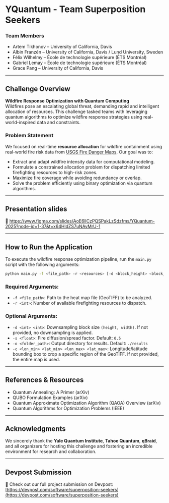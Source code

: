 # YQuantum - Team Superposition Seekers

### Team Members
- Artem Tikhonov – University of California, Davis  
- Albin Franzén – University of California, Davis / Lund University, Sweden  
- Félix Wilhelmy – École de technologie supérieure (ÉTS Montréal)  
- Gabriel Lemay – École de technologie supérieure (ÉTS Montréal)  
- Grace Pang – University of California, Davis  

---

## Challenge Overview

**Wildfire Response Optimization with Quantum Computing**  
Wildfires pose an escalating global threat, demanding rapid and intelligent allocation of resources. This challenge tasked teams with leveraging quantum algorithms to optimize wildfire response strategies using real-world-inspired data and constraints.

### Problem Statement

We focused on real-time **resource allocation** for wildfire containment using real-world fire risk data from [USGS Fire Danger Maps](https://firedanger.cr.usgs.gov/apps/staticmaps). Our goal was to:

- Extract and adapt wildfire intensity data for computational modeling.
- Formulate a constrained allocation problem for dispatching limited firefighting resources to high-risk zones.
- Maximize fire coverage while avoiding redundancy or overlap.
- Solve the problem efficiently using binary optimization via quantum algorithms.

---

## Presentation slides

🔗 https://www.figma.com/slides/AoE6llCzPQSPakLzSdzfms/YQuantum-2025?node-id=1-37&t=x64HldZS7uNAvMrU-1

---

## How to Run the Application

To execute the wildfire response optimization pipeline, run the `main.py` script with the following arguments:

```bash
python main.py -f <file_path> -r <resources> [-d <block_height> <block_width>] [-s <spread_factor>] [-o <output_folder>] [-c <lon_min> <lat_min> <lon_max> <lat_max>]
```

### Required Arguments:
- `-f <file_path>`: Path to the heat map file (GeoTIFF) to be analyzed.  
- `-r <int>`: Number of available firefighting resources to dispatch.

### Optional Arguments:
- `-d <int> <int>`: Downsampling block size `(height, width)`. If not provided, no downsampling is applied.  
- `-s <float>`: Fire diffusion/spread factor. Default: `0.5`  
- `-o <folder_path>`: Output directory for results. Default: `./results`  
- `-c <lon_min> <lat_min> <lon_max> <lat_max>`: Longitude/latitude bounding box to crop a specific region of the GeoTIFF. If not provided, the entire map is used.

---

## References & Resources

- Quantum Annealing: A Primer (arXiv)  
- QUBO Formulation Examples (arXiv)  
- Quantum Approximate Optimization Algorithm (QAOA) Overview (arXiv)  
- Quantum Algorithms for Optimization Problems (IEEE)

---

## Acknowledgments

We sincerely thank the **Yale Quantum Institute**, **Tahoe Quantum**, **qBraid**, and all organizers for hosting this challenge and fostering an incredible environment for research and collaboration.

---

## Devpost Submission

🔗 Check out our full project submission on Devpost:  
[https://devpost.com/software/superposition-seekers](https://devpost.com/software/superposition-seekers)
